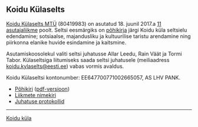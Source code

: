 ## Koidu Külaselts

[Koidu Külaselts MTÜ](https://ariregister.rik.ee/ettevotja?lang=est&id=9000188404) (80419983) on asutatud 18. juunil 2017.a [11 asutajaliikme](/selts/liikmed.html) poolt. Seltsi eesmärgiks on [põhikirja](/selts/pohikiri_80419983_689415.pdf) järgi Koidu küla seltsielu edendamine; sotsiaalse, majandusliku ja kultuurilise taristu arendamine ning piirkonna elanike huvide esindamine ja kaitsmine.

Asutamiskoosolekul valiti seltsi juhatusse Allar Leedu, Rain Väät ja Tormi Tabor. Külaseltsiga liitumiseks saada seltsi juhatusele (meiliaadress koidu.kylaselts@eesti.ee) vabas vormis avaldus.

Koidu Külaseltsi kontonumber: EE647700771002665057, AS LHV PANK.

- [Põhikiri](pohikiri.md) ([pdf-versioon](pohikiri_80419983_689415.pdf))
- [Liikmete nimekiri](liikmed.md)
- [Juhatuse protokollid](/selts/juhatus)

---
[Koidu küla](http://koidukyla.ee/)
